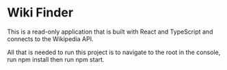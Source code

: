 # Wiki Finder

This is a read-only application that is built with React and TypeScript and connects to the Wikipedia API.

All that is needed to run this project is to navigate to the root in the console, run npm install then run npm start.
